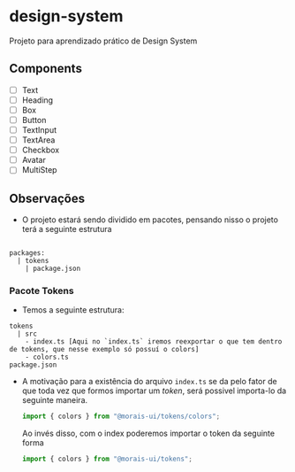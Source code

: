 # design-system

Projeto para aprendizado prático de Design System

## Components

- [ ] Text
- [ ] Heading
- [ ] Box
- [ ] Button
- [ ] TextInput
- [ ] TextArea
- [ ] Checkbox
- [ ] Avatar
- [ ] MultiStep

## Observações

- O projeto estará sendo dividido em pacotes, pensando nisso o projeto terá a seguinte estrutura

```plain

packages:
  | tokens
    | package.json
```

### Pacote Tokens

- Temos a seguinte estrutura:

```plain
tokens
  | src
    - index.ts [Aqui no `index.ts` iremos reexportar o que tem dentro de tokens, que nesse exemplo só possuí o colors]
    - colors.ts
package.json

```

- A motivação para a existência do arquivo `index.ts` se da pelo fator de que toda vez que formos importar um _token_, será possivel importa-lo da seguinte maneira.

  ```ts
  import { colors } from "@morais-ui/tokens/colors";
  ```

  Ao invés disso, com o index poderemos importar o token da seguinte forma

  ```ts
  import { colors } from "@morais-ui/tokens";
  ```
